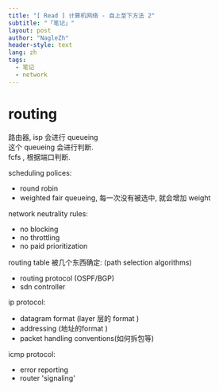 ```yaml
---
title: "[ Read ] 计算机网络 - 自上至下方法 2"
subtitle: "「笔记」"
layout: post
author: "NagleZh"
header-style: text
lang: zh
tags:
  - 笔记
  - network
---
```



# routing 

路由器, isp 会进行 queueing  
这个 queueing 会进行判断.  
fcfs , 根据端口判断.  

scheduling polices: 
- round robin
- weighted fair queueing, 每一次没有被选中, 就会增加 weight 

network neutrality rules:
- no blocking
- no throttling 
- no paid prioritization 

routing table 被几个东西确定:
(path selection algorithms)
- routing protocol (OSPF/BGP)
- sdn controller

ip protocol:
- datagram format (layer 层的 format )
- addressing (地址的format )
- packet handling conventions(如何拆包等)

icmp protocol:
- error reporting
- router 'signaling'
